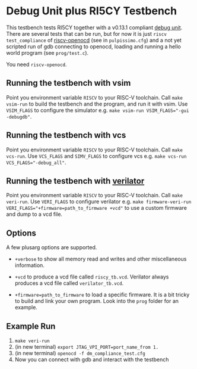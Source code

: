 Debug Unit plus RI5CY Testbench
=====================

This testbench tests RI5CY together with a v0.13.1 compliant [debug
unit](https://www.github.com/pulp-platform/riscv-dbg). There are several tests
that can be run, but for now it is just `riscv test_compliance` of
[riscv-openocd](https://www.github.com/riscv/riscv-openocd) (see in
`pulpissimo.cfg`) and a not yet scripted run of gdb connecting to openocd,
loading and running a hello world program (see `prog/test.c`).

You need `riscv-openocd`.

Running the testbench with vsim
----------------------
Point you environment variable `RISCV` to your RISC-V toolchain. Call `make
vsim-run` to build the testbench and the program, and run it with vsim. Use
`VSIM_FLAGS` to configure the simulator e.g. `make vsim-run VSIM_FLAGS="-gui
-debugdb"`.

Running the testbench with vcs
----------------------
Point you environment variable `RISCV` to your RISC-V toolchain. Call `make
vcs-run`. Use `VCS_FLAGS` and `SIMV_FLAGS` to configure vcs e.g. `make vcs-run
VCS_FLAGS="-debug_all"`.


Running the testbench with [verilator](https://www.veripool.org/wiki/verilator)
----------------------
Point you environment variable `RISCV` to your RISC-V toolchain. Call `make
veri-run`. Use `VERI_FLAGS` to configure verilator e.g. `make firmware-veri-run
VERI_FLAGS="+firmware=path_to_firmware +vcd"` to use a custom firmware and dump
to a vcd file.


Options
----------------------
A few plusarg options are supported.
* `+verbose` to show all memory read and writes and other miscellaneous information.

* `+vcd` to produce a vcd file called `riscy_tb.vcd`. Verilator always produces
  a vcd file called `verilator_tb.vcd`.

* `+firmware=path_to_firmware` to load a specific firmware. It is a bit tricky to
build and link your own program. Look into the `prog` folder for an example.

Example Run
-----------------------
1. `make veri-run`
3. (in new terminal) `export JTAG_VPI_PORT=port_name_from 1.`
2. (in new terminal) `openocd -f dm_compliance_test.cfg`
4. Now you can connect with gdb and interact with the testbench
